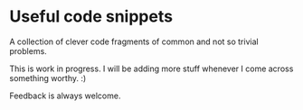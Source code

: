 # Useful code snippets

A collection of clever code fragments of common and not so trivial problems.

This is work in progress.  I will be adding more stuff whenever I come across something worthy. :)

Feedback is always welcome.
